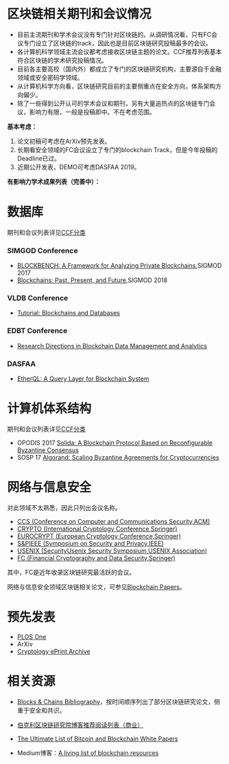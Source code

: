 # 区块链相关期刊和会议情况

* 目前主流期刊和学术会议没有专门针对区块链的。从调研情况看，只有FC会议专门设立了区块链的track，因此也是目前区块链研究投稿最多的会议。
* 各计算机科学领域主流会议都考虑接收区块链主题的论文。CCF推荐列表基本符合区块链的学术研究投稿情况。
* 目前各主要高校（国内外）都成立了专门的区块链研究机构，主要源自于金融领域或安全密码学领域。
* 从计算机科学方向看，区块链研究目前的主要侧重点在安全方向，体系架构方向偏少。
* 除了一些得到公开认可的学术会议和期刊，另有大量追热点的区块链专门会议，影响力有限，一般是投稿即中。不在考虑范围。

**基本考虑：**

1. 论文初稿可考虑在ArXiv预先发表。
2. 长期看安全领域的FC会议设立了专门的blockchain Track，但是今年投稿的Deadline已过。
2. 近期公开发表，DEMO可考虑DASFAA 2019。

**有影响力学术成果列表（完善中）：**

# 数据库

期刊和会议列表详见[CCF分类](https://www.ccf.org.cn/jsjtxjgbxyfbjsccxt/)

### SIMGOD Conference

* [BLOCKBENCH: A Framework for Analyzing Private Blockchains](https://www.comp.nus.edu.sg/~ooibc/blockbench.pdf),SIGMOD 2017
* [Blockchains: Past, Present, and Future](https://dl.acm.org/citation.cfm?id=3197545),SIGMOD 2018


### VLDB Conference

* [Tutorial: Blockchains and Databases](http://www.vldb.org/pvldb/vol10/p2000-mohan.pdf)


### EDBT Conference

* [Research Directions in Blockchain Data Management and Analytics](https://openproceedings.org/2018/conf/edbt/paper-227.pdf)

### DASFAA

* [EtherQL: A Query Layer for Blockchain System](https://link.springer.com/chapter/10.1007%2F978-3-319-55699-4_34)


# 计算机体系结构

期刊和会议列表详见[CCF分类](https://www.ccf.org.cn/jsjtxjgbxyfbjsccxt/)

* OPODIS 2017 [Solida: A Blockchain Protocol Based on Reconfigurable Byzantine Consensus](https://arxiv.org/abs/1612.02916)
* SOSP 17 [Algorand: Scaling Byzantine Agreements for Cryptocurrencies](https://people.csail.mit.edu/nickolai/papers/gilad-algorand-eprint.pdf)


# 网络与信息安全

对此领域不太熟悉，因此只列出会议名称。

* [CCS (Conference on Computer and Communications Security,ACM)](http://dblp.uni-trier.de/db/conf/ccs/)
* [CRYPTO {International Cryptology Conference,Springer)](http://dblp.uni-trier.de/db/conf/crypto/)
* [EUROCRYPT (European Cryptology Conference,Springer)](http://dblp.uni-trier.de/db/conf/eurocrypt/)
* [S&PIEEE (Symposium on Security and Privacy,IEEE)](http://dblp.uni-trier.de/db/conf/sp/)
* [USENIX (SecurityUsenix Security Symposium,USENIX Association)](http://dblp.uni-trier.de/db/conf/uss/)
* [FC (Financial Cryptography and Data Security,Springer)](http://dblp.uni-trier.de/db/conf/fc/)

其中，FC是近年收录区块链研究最活跃的会议。

网络与信息安全领域区块链相关论文，可参见[Blockchain Papers](https://github.com/decrypto-org/blockchain-papers)。


# 预先发表

* [PLOS One](https://journals.plos.org/plosone/)
* ArXiv
* [Cryptology ePrint Archive](https://eprint.iacr.org/)

# 相关资源

* [Blocks & Chains Bibliography](https://allquantor.at/blockchainbib/)，按时间顺序列出了部分区块链研究论文，侧重于安全和共识。

* [伯克利区块链研究院博客推荐阅读列表（商业）](https://blockchainatberkeley.blog/my-blockchain-reading-list-and-summer-travel-688449897881)

* [The Ultimate List of Bitcoin and Blockchain White Papers](http://startupmanagement.org/2014/12/16/the-ultimate-list-of-bitcoin-and-blockchain-white-papers/)

* Medium博客：[A living list of blockchain resources](https://medium.com/pennblockchain/a-living-list-of-blockchain-resources-5ece5e8cf06)
